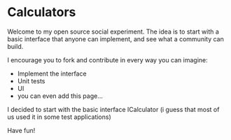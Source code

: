 Calculators
===========

Welcome to my open source social experiment. The idea is to start with a basic interface that anyone can implement,
and see what a community can build.

I encourage you to fork and contribute in every way you can imagine:
* Implement the interface
* Unit tests
* UI
* you can even add this page...

I decided to start with the basic interface ICalculator (i guess that most of us used it in some test applications)


Have fun!